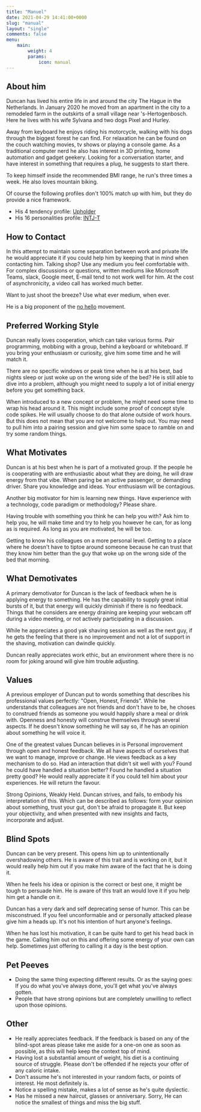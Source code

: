 ```yaml
---
title: "Manuel"
date: 2021-04-29 14:41:00+0000
slug: "manual"
layout: "single"
comments: false
menu:
    main:
        weight: 4
        params: 
            icon: manual
---
```


## About him

Duncan has lived his entire life in and around the city The Hague in the Netherlands. In January 2020 he moved from an apartment in the city to a remodeled farm in the outskirts of a small village near 's-Hertogenbosch. Here he lives with his wife Sylvana and two dogs Pixel and Hurley.

Away from keyboard he enjoys riding his motorcycle, walking with his dogs through the biggest forest he can find. For relaxation he can be found on the couch watching movies, tv shows or playing a console game. As a traditional computer nerd he also has interest in 3D printing, home automation and gadget geekery. Looking for a conversation starter, and have interest in something that requires a plug, he suggests to start there. 

To keep himself inside the recommended BMI range, he run's three times a week. He also loves mountain biking.

Of course the following profiles don't 100% match up with him, but they do provide a nice framework.

- His 4 tendency profile: [Upholder](https://quiz.gretchenrubin.com/upholder-result/)
- His 16 personalities profile: [INTJ-T](https://www.16personalities.com/intj-personality)

## How to Contact

In this attempt to maintain some separation between work and private life he would appreciate it if you could help him by keeping that in mind when contacting him.
Talking shop? Use any medium you feel comfortable with. For complex discussions or questions, written mediums like Microsoft Teams, slack, Google meet, E-mail tend to not work well for him. At the cost of asynchronicity, a video call has worked much better.

Want to just shoot the breeze? Use what ever medium, when ever.

He is a big proponent of the [no hello](https://nohello.net/) movement.

## Preferred Working Style

Duncan really loves cooperation, which can take various forms. Pair programming, mobbing with a group, behind a keyboard or whiteboard. If you bring your enthusiasm or curiosity, give him some time and he will match it.

There are no specific windows or peak time when he is at his best, bad nights sleep or just woke up on the wrong side of the bed? He is still able to dive into a problem, although you might need to supply a lot of initial energy before you get something back.

When introduced to a new concept or problem, he might need some time to wrap his head around it. This might include some proof of concept style code spikes. He will usually choose to do that alone outside of work hours. But this does not mean that you are not welcome to help out. You may need to pull him into a pairing session and give him some space to ramble on and try some random things.

## What Motivates

Duncan is at his best when he is part of a motivated group. If the people he is cooperating with are enthusiastic about what they are doing, he will draw energy from that vibe. When paring be an active passenger, or demanding driver. Share you knowledge and ideas. Your enthusiasm will be contagious.

Another big motivator for him is learning new things. Have experience with a technology, code paradigm or methodology? Please share.

Having trouble with something you think he can help you with? Ask him to help you, he will make time and try to help you however he can, for as long as is required. As long as you are motivated, he will be too.

Getting to know his colleagues on a more personal level. Getting to a place where he doesn't have to tiptoe around someone because he can trust that they know him better than the guy that woke up on the wrong side of the bed that morning.

## What Demotivates

A primary demotivator for Duncan is the lack of feedback when he is applying energy to something. He has the capability to supply great initial bursts of it, but that energy will quickly diminish if there is no feedback. Things that he considers are energy draining are keeping your webcam off during a video meeting, or not actively participating in a discussion.  

While he appreciates a good yak shaving session as well as the next guy, if he gets the feeling that there is no improvement and not a lot of support in the shaving, motivation can dwindle quickly.

Duncan really appreciates work ethic, but an environment where there is no room for joking around will give him trouble adjusting.

## Values

A previous employer of Duncan put to words something that describes his professional values perfectly: "Open, Honest, Friends". While he understands that colleagues are not friends and don't have to be, he choses to construed friends as someone you would happily share a meal or drink with. Openness and honesty will construe themselves through several aspects. If he doesn't know something he will say so, if he has an opinion about something he will voice it. 

One of the greatest values Duncan believes in is Personal improvement through open and honest feedback. We all have aspects of ourselves that we want to manage, improve or change. He views feedback as a key mechanism to do so. Had an interaction that didn't sit well with you? Found he could have handled a situation better? Found he handled a situation pretty good? He would really appreciate it if you could tell him about your experiences. He will return the favour.

Strong Opinions, Weakly Held. Duncan strives, and fails, to embody his interpretation of this. Which can be described as follows: form your opinion about something, trust your gut, don't be afraid to propagate it. But keep your objectivity, and when presented with new insights and facts, incorporate and adjust.

## Blind Spots

Duncan can be very present. This opens him up to unintentionally overshadowing others. He is aware of this trait and is working on it, but it would really help him out if you make him aware of the fact that he is doing it.

When he feels his idea or opinion is the correct or best one, it might be tough to persuade him. He is aware of this trait an would love it if you help him get a handle on it.

Duncan has a very dark and self deprecating sense of humor. This can be misconstrued. If you feel unconformable and or personally attacked please give him a heads up. It's not his intention of hurt anyone's feelings.

When he has lost his motivation, it can be quite hard to get his head back in the game. Calling him out on this and offering some energy of your own can help. Sometimes just offering to calling it a day is the best option.

## Pet Peeves

- Doing the same thing expecting different results. Or as the saying goes: If you do what you've always done, you'll get what you've always gotten.
- People that have strong opinions but are completely unwilling to reflect upon those opinions.

## Other

- He really appreciates feedback. If the feedback is based on any of the blind-spot areas please take me aside for a one-on one as soon as possible, as this will help keep the context top of mind.
- Having lost a substantial amount of weight, his diet is a continuing source of struggle. Please don't be offended if he rejects your offer of any caloric intake.
- Don't assume he's not interested in your random facts, or points of interest. He most definitely is.
- Notice a spelling mistake, makes a lot of sense as he's quite dyslectic.
- Has he missed a new haircut, glasses or anniversary. Sorry, He can notice the smallest of things and miss the big stuff.
